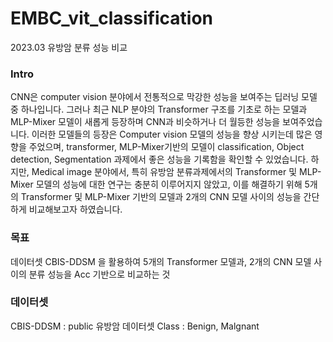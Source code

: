 # EMBC_vit_classification
2023.03 유방암 분류 성능 비교

### Intro
CNN은 computer vision 분야에서 전통적으로 막강한 성능을 보여주는 딥러닝 모델 중 하나입니다. 그러나 최근 NLP 분야의 Transformer 구조를 기초로 하는 모델과 MLP-Mixer 모델이 새롭게 등장하며 CNN과 비슷하거나 더 월등한 성능을 보여주었습니다. 이러한 모델들의 등장은 Computer vision 모델의 성능을 향상 시키는데 많은 영향을 주었으며, transformer, MLP-Mixer기반의 모델이 classification, Object detection, Segmentation 과제에서 좋은 성능을 기록함을 확인할 수 있었습니다. 하지만, Medical image 분야에서, 특히 유방암 분류과제에서의 Transformer 및 MLP-Mixer 모델의 성능에 대한 연구는 충분히 이루어지지 않았고, 이를 해결하기 위해 5개의 Transformer 및 MLP-Mixer 기반의 모델과 2개의 CNN 모델 사이의 성능을 간단하게 비교해보고자 하였습니다. 

### 목표
데이터셋 CBIS-DDSM 을 활용하여 5개의 Transformer 모델과, 2개의 CNN 모델 사이의 분류 성능을 Acc 기반으로 비교하는 것

### 데이터셋
CBIS-DDSM : public 유방암 데이터셋
Class : Benign, Malgnant

